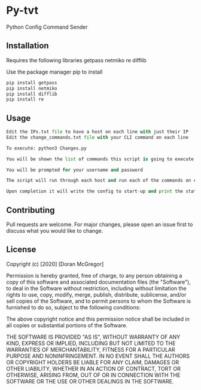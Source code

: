 # Py-tvt
Python Config Command Sender


## Installation

Requires the following libraries
getpass
netmiko
re
difflib

Use the package manager pip to install 
```bash
pip install getpass
pip install netmiko
pip install difflib
pip install re
```

## Usage

```python
Edit the IPs.txt file to have a host on each line with just their IP
Edit the change_commands.txt file with your CLI command on each line

To execute: python3 Changes.py

You will be shown the list of commands this script is going to execute, if there is an issue, exit the script.

You will be prompted for your username and password

The script will run through each host and run each of the commands on each host.

Upon completion it will write the config to start-up and print the status.

```

## Contributing
Pull requests are welcome. For major changes, please open an issue first to discuss what you would like to change.


## License
Copyright (c) [2020] [Doran McGregor]

Permission is hereby granted, free of charge, to any person obtaining a copy
of this software and associated documentation files (the "Software"), to deal
in the Software without restriction, including without limitation the rights
to use, copy, modify, merge, publish, distribute, sublicense, and/or sell
copies of the Software, and to permit persons to whom the Software is
furnished to do so, subject to the following conditions:

The above copyright notice and this permission notice shall be included in all
copies or substantial portions of the Software.

THE SOFTWARE IS PROVIDED "AS IS", WITHOUT WARRANTY OF ANY KIND, EXPRESS OR
IMPLIED, INCLUDING BUT NOT LIMITED TO THE WARRANTIES OF MERCHANTABILITY,
FITNESS FOR A PARTICULAR PURPOSE AND NONINFRINGEMENT. IN NO EVENT SHALL THE
AUTHORS OR COPYRIGHT HOLDERS BE LIABLE FOR ANY CLAIM, DAMAGES OR OTHER
LIABILITY, WHETHER IN AN ACTION OF CONTRACT, TORT OR OTHERWISE, ARISING FROM,
OUT OF OR IN CONNECTION WITH THE SOFTWARE OR THE USE OR OTHER DEALINGS IN THE
SOFTWARE.
